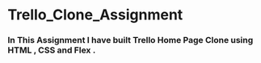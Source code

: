 # Trello_Clone_Assignment

### In This Assignment I have built Trello Home Page Clone using HTML , CSS and Flex  . 
